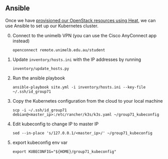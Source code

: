 ## Ansible

Once we have [provisioned our OpenStack resources using Heat](../heat), we can
use Ansible to set up our Kubernetes cluster.

0. Connect to the unimelb VPN (you can use the Cisco AnyConnect app instead)

       openconnect remote.unimelb.edu.au/student

1. Update `inventory/hosts.ini` with the IP addresses by running

       inventory/update_hosts.py

2. Run the ansible playbook

       ansible-playbook site.yml -i inventory/hosts.ini --key-file ~/.ssh/id_group71

3. Copy the Kubernetes configuration from the cloud to your local machine

       scp -i ~/.ssh/id_group71 debian@<master_ip>:/etc/rancher/k3s/k3s.yaml ~/group71_kubeconfig

4. Edit kubeconfig to change IP to master IP

       sed --in-place 's/127.0.0.1/<master_ip>/' ~/group71_kubeconfig

5. export kubeconfig env var

       export KUBECONFIG="${HOME}/group71_kubeconfig"
